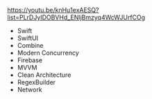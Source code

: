 https://youtu.be/knHu1exAESQ?list=PLrDJyIDOBVHd_ENljBmzyq4WcWJUrfCOg

- Swift
- SwiftUI
- Combine
- Modern Concurrency
- Firebase
- MVVM
- Clean Architecture
- RegexBuilder
- Network
